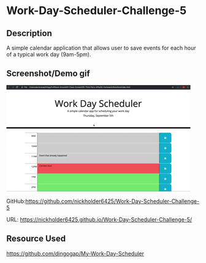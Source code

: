# Work-Day-Scheduler-Challenge-5

## Description

A simple calendar application that allows user to save events for each hour of a typical work day (9am-5pm).

## Screenshot/Demo gif

![Screenshot-Demo-gif](./assets/images/demo.gif)

GitHub:https://github.com/nickholder6425/Work-Day-Scheduler-Challenge-5

URL: https://nickholder6425.github.io/Work-Day-Scheduler-Challenge-5/

## Resource Used

https://github.com/dingogap/My-Work-Day-Scheduler
